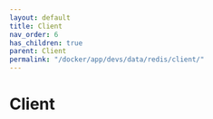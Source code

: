 ```yaml
---
layout: default
title: Client
nav_order: 6
has_children: true
parent: Client
permalink: "/docker/app/devs/data/redis/client/"
---
```


# Client
